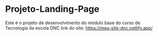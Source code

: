 # Projeto-Landing-Page
Este é o projeto de desenvolvimento do módulo base do curso de Tecnologia da escola DNC
link do site: https://meu-site-dnc.netlify.app/ 
